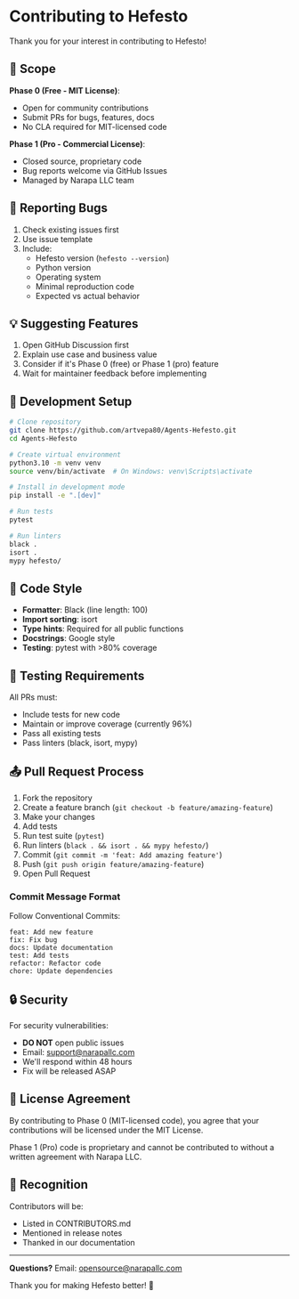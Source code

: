 # Contributing to Hefesto

Thank you for your interest in contributing to Hefesto!

## 🎯 Scope

**Phase 0 (Free - MIT License)**:
- Open for community contributions
- Submit PRs for bugs, features, docs
- No CLA required for MIT-licensed code

**Phase 1 (Pro - Commercial License)**:
- Closed source, proprietary code
- Bug reports welcome via GitHub Issues
- Managed by Narapa LLC team

## 🐛 Reporting Bugs

1. Check existing issues first
2. Use issue template
3. Include:
   - Hefesto version (`hefesto --version`)
   - Python version
   - Operating system
   - Minimal reproduction code
   - Expected vs actual behavior

## 💡 Suggesting Features

1. Open GitHub Discussion first
2. Explain use case and business value
3. Consider if it's Phase 0 (free) or Phase 1 (pro) feature
4. Wait for maintainer feedback before implementing

## 🔧 Development Setup

```bash
# Clone repository
git clone https://github.com/artvepa80/Agents-Hefesto.git
cd Agents-Hefesto

# Create virtual environment
python3.10 -m venv venv
source venv/bin/activate  # On Windows: venv\Scripts\activate

# Install in development mode
pip install -e ".[dev]"

# Run tests
pytest

# Run linters
black .
isort .
mypy hefesto/
```

## 📝 Code Style

- **Formatter**: Black (line length: 100)
- **Import sorting**: isort
- **Type hints**: Required for all public functions
- **Docstrings**: Google style
- **Testing**: pytest with >80% coverage

## 🧪 Testing Requirements

All PRs must:
- Include tests for new code
- Maintain or improve coverage (currently 96%)
- Pass all existing tests
- Pass linters (black, isort, mypy)

## 📤 Pull Request Process

1. Fork the repository
2. Create a feature branch (`git checkout -b feature/amazing-feature`)
3. Make your changes
4. Add tests
5. Run test suite (`pytest`)
6. Run linters (`black . && isort . && mypy hefesto/`)
7. Commit (`git commit -m 'feat: Add amazing feature'`)
8. Push (`git push origin feature/amazing-feature`)
9. Open Pull Request

### Commit Message Format

Follow Conventional Commits:

```
feat: Add new feature
fix: Fix bug
docs: Update documentation
test: Add tests
refactor: Refactor code
chore: Update dependencies
```

## 🔒 Security

For security vulnerabilities:
- **DO NOT** open public issues
- Email: support@narapallc.com
- We'll respond within 48 hours
- Fix will be released ASAP

## 📜 License Agreement

By contributing to Phase 0 (MIT-licensed code), you agree that your contributions will be licensed under the MIT License.

Phase 1 (Pro) code is proprietary and cannot be contributed to without a written agreement with Narapa LLC.

## 🙏 Recognition

Contributors will be:
- Listed in CONTRIBUTORS.md
- Mentioned in release notes
- Thanked in our documentation

---

**Questions?** Email: opensource@narapallc.com

Thank you for making Hefesto better! 🚀


